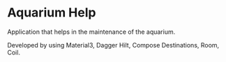 # Aquarium Help
Application that helps in the maintenance of the aquarium.

Developed by using Material3, Dagger Hilt, Compose Destinations, Room, Coil.
